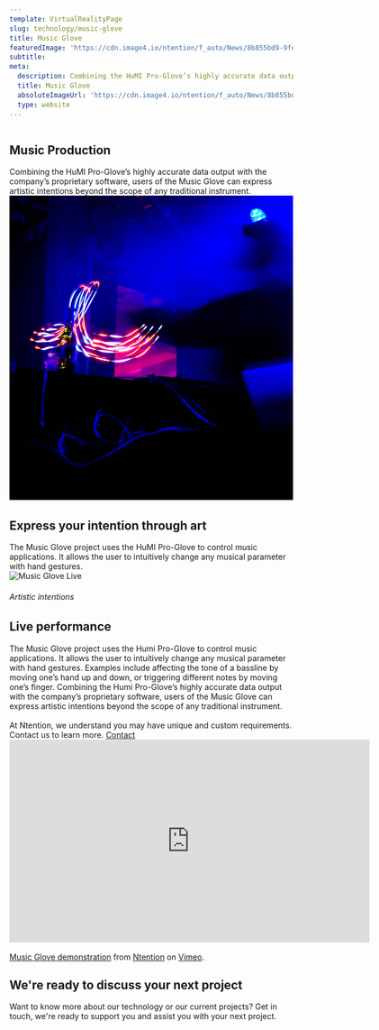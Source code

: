 ```yaml
---
template: VirtualRealityPage
slug: technology/music-glove
title: Music Glove
featuredImage: 'https://cdn.image4.io/ntention/f_auto/News/8b855bd9-9fed-43cb-8792-a58f5cce32d5.Jpeg'
subtitle:
meta:
  description: Combining the HuMI Pro-Glove’s highly accurate data output with the company’s proprietary software, users of the Music Glove can express artistic intentions beyond the scope of any traditional instrument.
  title: Music Glove
  absoluteImageUrl: 'https://cdn.image4.io/ntention/f_auto/News/8b855bd9-9fed-43cb-8792-a58f5cce32d5.Jpeg'
  type: website
---
```



<div class="full-width technology-section-black">
    <div class="column">
        <div class="container hover-image">
        <h2>Music Production</h2>
        Combining the HuMI Pro-Glove’s highly accurate data output with the company’s proprietary software, users of the Music Glove can express artistic intentions beyond the scope of any traditional instrument.
        </div>
    </div>
    <div class="column">
        <div class="container">
            <img src="images/Music-glove.jpg" alt="Music Glove">
        </div>
    </div>
</div>


<div class="section">
    <div class="taCenter">
        <h2>Express your intention through art</h2>
        <div class="container skinnier">
        The Music Glove project uses the HuMI Pro-Glove to control music applications. It allows the user to intuitively change any musical parameter with hand gestures.  
        </div>
</div>

<div class="row space-100t">
<div class="column">
    <div class="container">
      <img src="https://cdn.image4.io/ntention/f_auto/News/8b855bd9-9fed-43cb-8792-a58f5cce32d5.Jpeg" alt="Music Glove Live">
    </div>
</div>
<div class="column">
    <div class="container hover-image">
    <h6>Artistic intentions</h6>
    <h2>Live performance</h2>
    The Music Glove project uses the Humi Pro-Glove to control music applications. It allows the user to intuitively change any musical parameter with hand gestures. Examples include affecting the tone of a bassline by moving one’s hand up and down, or triggering different notes by moving one’s finger. Combining the Humi Pro-Glove’s highly accurate data output with the company’s proprietary software, users of the Music Glove can express artistic intentions beyond the scope of any traditional instrument. <br><br>
    </div>
</div>
</div>

<div class="section">
    <div class="full-width">
        <div class="container">
            At Ntention, we understand you may have unique and custom requirements. Contact us to learn more.
            <a class="button right" href="/contact">Contact</a>
        </div>
    </div>
</div>

<div class="row section space-100t">
<iframe src="https://player.vimeo.com/video/335345100" width="640" height="360" frameborder="0" allow="autoplay; fullscreen" allowfullscreen></iframe>
<p><a href="https://vimeo.com/335345100">Music Glove demonstration</a> from <a href="https://vimeo.com/ntention">Ntention</a> on <a href="https://vimeo.com">Vimeo</a>.</p>
</div>

<div class="row space-100t">
    <div class="taCenter" id="order">
        <h2>We're ready to discuss your next project</h2>
        <div class="container skinnier">
        Want to know more about our technology or our current projects? Get in touch, we're ready to support you and assist you with your next project.
        </div>
</div>
